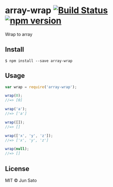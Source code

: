 # array-wrap [![Build Status](https://travis-ci.org/jnst/array-wrap.svg?branch=master)](https://travis-ci.org/jnst/array-wrap) [![npm version](https://badge.fury.io/js/array-wrap.svg)](http://badge.fury.io/js/array-wrap)

Wrap to array


## Install

```
$ npm install --save array-wrap
```


## Usage

```js
var wrap = require('array-wrap');

wrap(0);
//=> [0]

wrap('a');
//=> ['a']

wrap([]);
//=> []

wrap(['x', 'y', 'z']);
//=> ['x', 'y', 'z']

wrap(null);
//=> []
```


## License

MIT © Jun Sato
